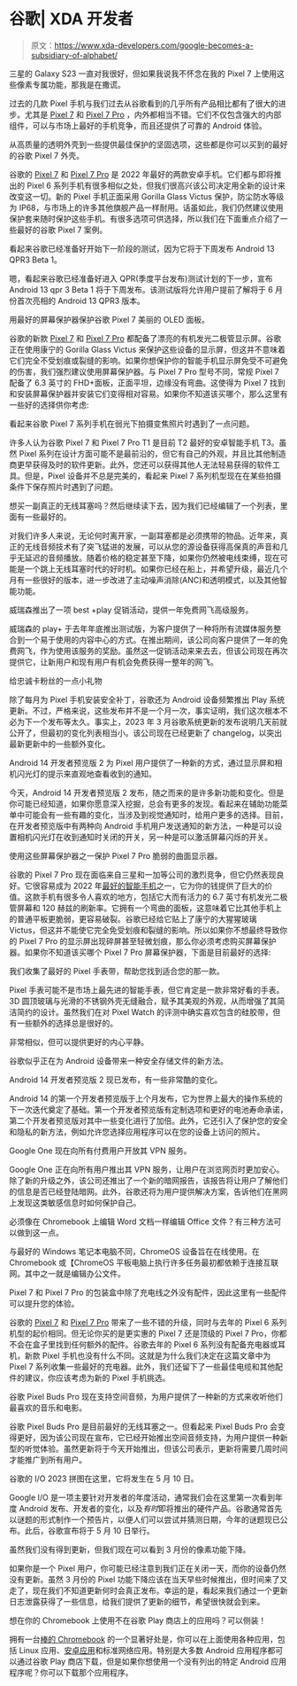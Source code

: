 # 谷歌| XDA 开发者

> 原文：<https://www.xda-developers.com/google-becomes-a-subsidiary-of-alphabet/>

[](/pixel-exclusive-features-google-pixel-7/)

三星的 Galaxy S23 一直对我很好，但如果我说我不怀念在我的 Pixel 7 上使用这些像素专属功能，那我是在撒谎。

过去的几款 Pixel 手机与我们过去从谷歌看到的几乎所有产品相比都有了很大的进步。尤其是 [Pixel 7](https://www.xda-developers.com/google-pixel-7-review/) 和 [Pixel 7 Pro](https://www.xda-developers.com/google-pixel-7-pro-review/) ，内外都相当不错。它们不仅包含强大的内部组件，可以与市场上最好的手机竞争，而且还提供了可靠的 Android 体验。

[](/best-google-pixel-7-cases/)

从高质量的透明外壳到一些提供最佳保护的坚固选项，这些都是你可以买到的最好的谷歌 Pixel 7 外壳。

谷歌的 [Pixel 7](http://www.xda-developers.com/google-pixel-7-review/) 和 [Pixel 7 Pro](http://www.xda-developers.com/google-pixel-7-pro-review/) 是 2022 年最好的两款安卓手机。它们都与即将推出的 Pixel 6 系列手机有很多相似之处，但我们很高兴该公司决定用全新的设计来改变这一切。新的 Pixel 手机正面采用 Gorilla Glass Victus 保护，防尘防水等级为 IP68，与市场上的许多其他旗舰产品一样耐用。话虽如此，我们仍然建议使用保护套来随时保护这些手机。有很多选项可供选择，所以我们在下面重点介绍了一些最好的谷歌 Pixel 7 案例。

[](/android-13-qpr3-beta-1-next-week/)

看起来谷歌已经准备好开始下一阶段的测试，因为它将于下周发布 Android 13 QPR3 Beta 1。

嗯，看起来谷歌已经准备好进入 QPR(季度平台发布)测试计划的下一步，宣布 Android 13 qpr 3 Beta 1 将于下周发布。该测试版将允许用户提前了解将于 6 月份首次亮相的 Android 13 QPR3 版本。

[](/best-google-pixel-7-screen-protectors/)

用最好的屏幕保护器保护谷歌 Pixel 7 美丽的 OLED 面板。

谷歌的新款 [Pixel 7](https://www.xda-developers.com/google-pixel-7-review/) 和 [Pixel 7 Pro](https://www.xda-developers.com/google-pixel-7-pro-review/) 都配备了漂亮的有机发光二极管显示屏。谷歌正在使用康宁的 Gorilla Glass Victus 来保护这些设备的显示屏，但这并不意味着它们完全不受划痕或裂缝的影响。如果你想保护你的智能手机显示屏免受不可避免的伤害，我们强烈建议使用屏幕保护器。与 Pixel 7 Pro 型号不同，常规 Pixel 7 配备了 6.3 英寸的 FHD+面板，正面平坦，边缘没有弯曲。这使得为 Pixel 7 找到和安装屏幕保护器并安装它们变得相对容易。如果你不知道该买哪个，那么这里有一些好的选择供你考虑:

[](/google-pixel-7-camera-bug-cant-save-photos/)

看起来谷歌 Pixel 7 系列手机在弱光下拍摄变焦照片时遇到了一点问题。

许多人认为谷歌 Pixel 7 和 Pixel 7 Pro T1 是目前 T2 最好的安卓智能手机 T3。虽然 Pixel 系列在设计方面可能不是最前沿的，但它有自己的外观，并且比其他制造商更早获得及时的软件更新。此外，您还可以获得其他人无法轻易获得的软件工具。但是，Pixel 设备并不总是完美的，看起来 Pixel 7 系列机型现在在某些拍摄条件下保存照片时遇到了问题。

[](/best-wireless-earbuds/)

想买一副真正的无线耳塞吗？然后继续读下去，因为我们已经编辑了一个列表，里面有一些最好的。

对我们许多人来说，无论何时离开家，一副耳塞都是必须携带的物品。近年来，真正的无线音频技术有了突飞猛进的发展，可以从您的源设备获得高保真的声音和几乎无延迟的音频播放。随着价格的稳定甚至下降，如果你仍然被电线束缚，现在可能是一个跳上无线耳塞时代的好时机。如果你已经在船上，并希望升级，最近几个月有一些很好的版本，进一步改进了主动噪声消除(ANC)和透明模式，以及其他智能功能。

[](/verizon-play-netflix-free/)

威瑞森推出了一项 best +play 促销活动，提供一年免费网飞高级服务。

威瑞森的 play+ 于去年年底推出测试版，为客户提供了一种将所有流媒体服务整合到一个易于使用的内容中心的方式。在推出期间，该公司向客户提供了一年的免费网飞，作为使用该服务的奖励。虽然这一促销活动来来去去，但该公司现在再次提供它，让新用户和现有用户有机会免费获得一整年的网飞。

[](/google-play-system-update-march-2023/)

给忠诚卡粉丝的一点小礼物

除了每月为 Pixel 手机安装安全补丁，谷歌还为 Android 设备频繁推出 Play 系统更新。不过，严格来说，这些发布并不是一个月一次，事实证明，我们这次根本不必为下一个发布等太久。事实上，2023 年 3 月谷歌系统更新的发布说明几天前就公开了，但最初的变化列表相当小。该公司现在已经更新了 changelog，以突出最新更新中的一些额外变化。

[](/android-14-developer-preview-2-visual-notifications-option/)

Android 14 开发者预览版 2 为 Pixel 用户提供了一种新的方式，通过显示屏和相机闪光灯的提示来直观地查看收到的通知。

今天，Android 14 开发者预览版 2 发布，随之而来的是许多新功能和变化。但是你可能已经知道，如果你愿意深入挖掘，总会有更多的发现。看起来在辅助功能菜单中可能会有一些有趣的变化，当涉及到视觉通知时，给用户更多的选择。目前，在开发者预览版中有两种向 Android 手机用户发送通知的新方法，一种是可以设置相机闪光灯在收到通知时关闭的开关，另一种是可以激活屏幕闪烁的开关。

[](/best-google-pixel-7-pro-screen-protectors/)

使用这些屏幕保护器之一保护 Pixel 7 Pro 脆弱的曲面显示器。

谷歌的 Pixel 7 Pro 现在面临来自三星和一加等公司的激烈竞争，但它仍然表现良好。它很容易成为 2022 年[最好的智能手机](https://www.xda-developers.com/best-phones/)之一，它为你的钱提供了巨大的价值。这款手机有很多令人喜欢的地方，包括它大而有活力的 6.7 英寸有机发光二极管屏幕和 120 赫兹的刷新率。它拥有一个弯曲的面板，这意味着它比其他手机上的普通平板更脆弱，更容易破裂。谷歌已经给它贴上了康宁的大猩猩玻璃 Victus，但这并不能使它完全免受划痕和裂缝的影响。所以如果你不想最终导致你的 Pixel 7 Pro 的显示屏出现碎屏甚至轻微划痕，那么你必须考虑购买屏幕保护器。如果你不知道该买哪个 Pixel 7 Pro 屏幕保护器，下面是目前最好的选择:

[](/best-pixel-watch-bands/)

我们收集了最好的 Pixel 手表带，帮助您找到适合您的那一款。

Pixel 手表可能不是市场上最先进的智能手表，但它肯定是一款非常好看的手表。3D 圆顶玻璃与光滑的不锈钢外壳无缝融合，赋予其美观的外观，从而增强了其简洁简约的设计。虽然我们在对 Pixel Watch 的评测中确实喜欢包含的硅胶带，但有一些额外的选择总是很好的。

[](/google-files-important-secure-storage/)

非常相似，但可以提供更好的内心平静。

谷歌似乎正在为 Android 设备带来一种安全存储文件的新方法。

[](/android-14-developer-preview-2-is-here-with/)

Android 14 开发者预览版 2 现已发布，有一些非常酷的变化。

Android 14 的第一个开发者预览版于上个月发布，它为世界上最大的操作系统的下一次迭代奠定了基础。第一个开发者预览版有定制选项和更好的电池寿命承诺，第二个开发者预览版对其中一些变化进行了加倍。此外，它还引入了保护您的安全和隐私的新方法，例如允许您选择应用程序可以在您的设备上访问的照片。

[](/google-one-expands-vpn-to-all-subscribers/)

Google One 现在向所有付费用户开放其 VPN 服务。

Google One 正在向所有用户推出其 VPN 服务，让用户在浏览网页时更加安心。除了新的升级之外，该公司还推出了一个新的暗网报告，该报告将让用户了解他们的信息是否已经登陆暗网。此外，谷歌还将为用户提供解决方案，告诉他们在黑网上发现这类敏感信息时如何保护自己。

[](/how-edit-office-files-chromebook/)

必须像在 Chromebook 上编辑 Word 文档一样编辑 Office 文件？有三种方法可以做到这一点。

与最好的 Windows 笔记本电脑不同，ChromeOS 设备旨在在线使用。在 Chromebook 或【ChromeOS 平板电脑上执行许多任务最初都依赖于连接互联网。其中之一就是编辑办公文件。

[](/best-google-pixel-7-chargers/)

Pixel 7 和 Pixel 7 Pro 的包装盒中除了充电线之外没有配件，因此这里有一些配件可以提升您的体验。

谷歌的 [Pixel 7](http://www.xda-developers.com/google-pixel-7-review/) 和 [Pixel 7 Pro](http://www.xda-developers.com/google-pixel-7-pro-review/) 带来了一些不错的升级，同时与去年的 Pixel 6 系列机型的起价相同。但无论你买的是更实惠的 Pixel 7 还是顶级的 Pixel 7 Pro，你都不会在盒子里找到任何额外的配件。谷歌去年的 Pixel 6 系列没有配备充电器或耳机，新款 Pixel 手机也没有什么不同。这就是为什么我们决定在这篇文章中为 Pixel 7 系列收集一些最好的充电器。此外，我们还留下了一些最佳电缆和其他配件的建议，你应该考虑为新的 Pixel 手机挑选。

[](/google-pixel-buds-pro-spatial-audio-support/)

谷歌 Pixel Buds Pro 现在支持空间音频，为用户提供了一种新的方式来收听他们最喜欢的音乐和电影。

谷歌 Pixel Buds Pro 是目前最好的无线耳塞之一。但看起来 Pixel Buds Pro 会变得更好，因为该公司现在宣布，它已经开始推出空间音频支持，为用户提供一种新型的听觉体验。虽然更新将于今天开始推出，但该公司表示，更新将需要几周时间才能推广到所有用户。

[](/google-io-2023-puzzle/)

谷歌的 I/O 2023 拼图在这里，它将发生在 5 月 10 日。

Google I/O 是一项主要针对开发者的年度活动，通常我们会在这里第一次看到年度 Android 发布、开发者的变化，以及*有时*即将推出的硬件产品。谷歌通常首先以谜题的形式制作一个预告片，以便人们可以尝试并猜测日期，今年的谜题现已公布。此后，谷歌宣布将于 5 月 10 日举行。

[](/pixel-feature-drop-march-leak/)

虽然我们没有得到更新，但我们现在可以看到 3 月份的像素功能下降。

如果你是一个 Pixel 用户，你可能已经注意到我们正在关闭一天，而你的设备仍然没有更新。虽然 3 月份的 Pixel 功能下降应该在当天早些时候推出，但时间来了又走了，现在我们不知道更新何时会真正发布。幸运的是，看起来我们通过一个更新日志泄露获得了一些信息，给我们提供了更新的细节，希望很快就会到来。

[](/how-sideload-apps-chromebook/)

想在你的 Chromebook 上使用不在谷歌 Play 商店上的应用吗？可以侧装！

拥有一台[棒的 Chromebook](https://www.xda-developers.com/best-chromebooks/) 的一个显著好处是，你可以在上面使用各种应用，包括 Linux 应用、[安卓应用](https://www.xda-developers.com/android-apps-chrome-os/)和标准网络应用。特别是大多数 Android 应用程序都可以通过谷歌 Play 商店下载，但是如果你想使用一个没有列出的特定 Android 应用程序呢？你可以下载那个应用程序。